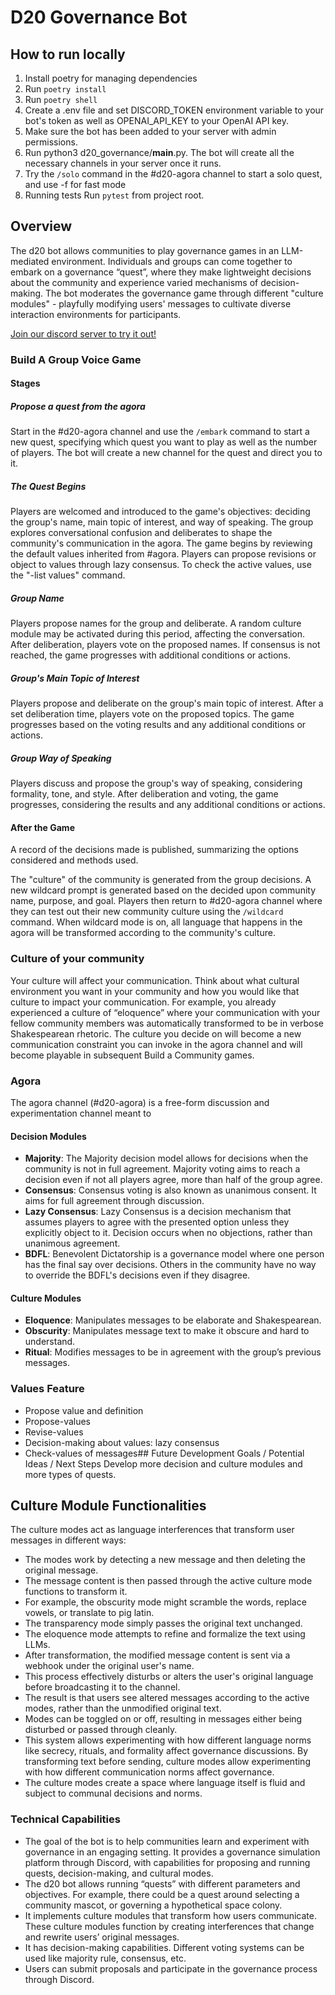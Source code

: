 
# D20 Governance Bot


## How to run locally

1. Install poetry for managing dependencies
2. Run `poetry install`
3. Run `poetry shell`
4. Create a .env file and set DISCORD_TOKEN environment variable to your bot's token as well as OPENAI_API_KEY to your OpenAI API key. 
5. Make sure the bot has been added to your server with admin permissions.
6. Run python3 d20_governance/__main__.py. The bot will create all the necessary channels in your server once it runs.
7. Try the `/solo` command in the #d20-agora channel to start a solo quest, and use -f for fast mode
8. Running tests
    Run `pytest` from project root.

## Overview
The d20 bot allows communities to play governance games in an LLM-mediated environment. Individuals and groups can come together to embark on a governance “quest”, where they make lightweight decisions about the community and experience varied mechanisms of decision-making. The bot moderates the governance game through different "culture modules" - playfully modifying users' messages to cultivate diverse interaction environments for participants.

[Join our discord server to try it out!](https://discord.gg/ex9D8RcN)

### Build A Group Voice Game

#### Stages

##### Propose a quest from the agora

Start in the #d20-agora channel and use the `/embark` command to start a new quest, specifying which quest you want to play as well as the number of players. The bot will create a new channel for the quest and direct you to it.

##### The Quest Begins

Players are welcomed and introduced to the game's objectives: deciding the group's name, main topic of interest, and way of speaking. The group explores conversational confusion and deliberates to shape the community's communication in the agora. The game begins by reviewing the default values inherited from #agora. Players can propose revisions or object to values through lazy consensus. To check the active values, use the "-list values" command.

##### Group Name
 
Players propose names for the group and deliberate. A random culture module may be activated during this period, affecting the conversation. After deliberation, players vote on the proposed names. If consensus is not reached, the game progresses with additional conditions or actions.

##### Group's Main Topic of Interest

Players propose and deliberate on the group's main topic of interest. After a set deliberation time, players vote on the proposed topics. The game progresses based on the voting results and any additional conditions or actions.

##### Group Way of Speaking

Players discuss and propose the group's way of speaking, considering formality, tone, and style. After deliberation and voting, the game progresses, considering the results and any additional conditions or actions.


#### After the Game

A record of the decisions made is published, summarizing the options considered and methods used. 

The "culture" of the community is generated from the group decisions. A new wildcard prompt is generated based on the decided upon community name, purpose, and goal. Players then return to #d20-agora channel where they can test out their new community culture using the `/wildcard` command. When wildcard mode is on, all language that happens in the agora will be transformed according to the community's culture.

### Culture of your community

Your culture will affect your communication. Think about what cultural environment you want in your community and how you would like that culture to impact your communication.
For example, you already experienced a culture of “eloquence” where your communication with your fellow community members was automatically transformed to be in verbose Shakespearean rhetoric. 
The culture you decide on will become a new communication constraint you can invoke in the agora channel and will become playable in subsequent Build a Community games.

### Agora 
The agora channel (#d20-agora) is a free-form discussion and experimentation channel meant to  


#### Decision Modules
- **Majority**: The Majority decision model allows for decisions when the community is not in full agreement. Majority voting aims to reach a decision even if not all players agree, more than half of the group agree. 
- **Consensus**: Consensus voting is also known as unanimous consent. It aims for full agreement through discussion. 
- **Lazy Consensus**: Lazy Consensus is a decision mechanism that assumes players to agree with the presented option unless they explicitly object to it. Decision occurs when no objections, rather than unanimous agreement. 
- **BDFL**: Benevolent Dictatorship is a governance model where one person has the final say over decisions. Others in the community have no way to override the BDFL's decisions even if they disagree.

#### Culture Modules
- **Eloquence**: Manipulates messages to be elaborate and Shakespearean. 
- **Obscurity**: Manipulates message text to make it obscure and hard to understand.
- **Ritual**: Modifies messages to be in agreement with the group’s previous messages. 

### Values Feature 
- Propose value and definition
- Propose-values
- Revise-values 
- Decision-making about values: lazy consensus
- Check-values of messages## Future Development Goals / Potential Ideas / Next Steps
Develop more decision and culture modules and more types of quests.
## Culture Module Functionalities 

The culture modes act as language interferences that transform user messages in different ways:
- The modes work by detecting a new message and then deleting the original message.
- The message content is then passed through the active culture mode functions to transform it.
- For example, the obscurity mode might scramble the words, replace vowels, or translate to pig latin.
- The transparency mode simply passes the original text unchanged.
- The eloquence mode attempts to refine and formalize the text using LLMs.
- After transformation, the modified message content is sent via a webhook under the original user's name.
- This process effectively disturbs or alters the user's original language before broadcasting it to the channel.
- The result is that users see altered messages according to the active modes, rather than the unmodified original text.
- Modes can be toggled on or off, resulting in messages either being disturbed or passed through cleanly.
- This system allows experimenting with how different language norms like secrecy, rituals, and formality affect governance discussions. By transforming text before sending, culture modes allow experimenting with how different communication norms affect governance.
- The culture modes create a space where language itself is fluid and subject to communal decisions and norms.
### Technical Capabilities

- The goal of the bot is to help communities learn and experiment with governance in an engaging setting. It provides a governance simulation platform through Discord, with capabilities for proposing and running quests, decision-making, and cultural modes. 
- The d20 bot allows running “quests” with different parameters and objectives. For example, there could be a quest around selecting a community mascot, or governing a hypothetical space colony. 
- It implements culture modules that transform how users communicate. These culture modules function by creating interferences that change and rewrite users’ original messages. 
- It has decision-making capabilities. Different voting systems can be used like majority rule, consensus, etc.
- Users can submit proposals and participate in the governance process through Discord.